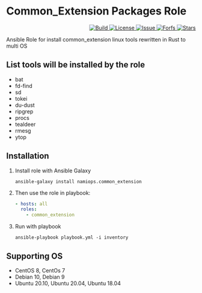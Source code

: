 Common_Extension Packages Role
================
<p align="right">
  <a href="https://github.com/namiops/common_extension">
  <img alt="Build" src="https://github.com/namiops/common_extension/actions/workflows/build.yml/badge.svg">
  <img alt="License" src="https://img.shields.io/github/license/namiops/common_extension">
  <img alt="Issue" src="https://img.shields.io/github/issues/namiops/common_extension">
  <img alt="Forfs" src="https://img.shields.io/github/forks/namiops/common_extension">
  <img alt="Stars" src="https://img.shields.io/github/stars/namiops/common_extension"> 
  </a>
</p>


Ansible Role for install common_extension linux tools rewritten in Rust to multi OS

## List tools will be installed by the role

  - bat
  - fd-find
  - sd
  - tokei
  - du-dust
  - ripgrep
  - procs
  - tealdeer
  - rmesg
  - ytop
  
Installation
------------
1. Install role with Ansible Galaxy

   ```
   ansible-galaxy install namiops.common_extension
   ```
2. Then use the role in playbook:

   ```yaml
   - hosts: all
     roles:
       - common_extension
   ```
3. Run with playbook

   ```shell script
   ansible-playbook playbook.yml -i inventory
   ```

Supporting OS
-------------
* CentOS 8, CentOs 7
* Debian 10, Debian 9
* Ubuntu 20.10, Ubuntu 20.04, Ubuntu 18.04
